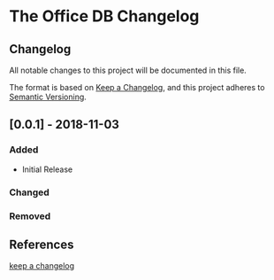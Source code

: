 # The Office DB Changelog

## Changelog

All notable changes to this project will be documented in this file.

The format is based on [Keep a Changelog](https://keepachangelog.com/en/1.0.0/),
and this project adheres to [Semantic Versioning](https://semver.org/spec/v2.0.0.html).

## [0.0.1] - 2018-11-03

### Added

- Initial Release

### Changed

### Removed

## References

[keep a changelog](https://keepachangelog.com/en/1.0.0/)
